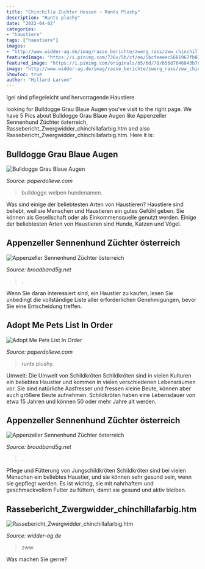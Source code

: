 ```yaml
---
title: "Chinchilla Züchter Hessen ~ Runts Plushy"
description: "Runts plushy"
date: "2022-04-02"
categories:
- "haustiere"
tags: ["haustiere"]
images:
- "http://www.widder-ag.de/imag/rasse_berichte/zwerg_rass/zww_chinchilla/pic_zww_chin_2015c.gif"
featuredImage: "https://i.pinimg.com/736x/5b/cf/ee/5bcfeeeec5681967fb8155308241f942.jpg"
featured_image: "https://i.pinimg.com/originals/b5/6d/70/b56d7046843b7ddcbf760929e9189ec7.jpg"
image: "http://www.widder-ag.de/imag/rasse_berichte/zwerg_rass/zww_chinchilla/pic_zww_chin_2015c.gif"
ShowToc: true
author: "Hillard Larson"
---
```



Igel sind pflegeleicht und hervorragende Haustiere.

	

		
looking for Bulldogge Grau Blaue Augen you've visit to the right page. We have 5 Pics about Bulldogge Grau Blaue Augen like Appenzeller Sennenhund Züchter österreich, Rassebericht_Zwergwidder_chinchillafarbig.htm and also Rassebericht_Zwergwidder_chinchillafarbig.htm. Here it is:
		
    
## Bulldogge Grau Blaue Augen

<img loading=lazy src="https://i.pinimg.com/736x/5b/cf/ee/5bcfeeeec5681967fb8155308241f942.jpg" onerror="this.onerror=null;this.src='https://tse3.mm.bing.net/th?id=OIP._2qBoCOO2PmUhdxI6nUQoQHaLG&amp;pid=15.1';" alt="Bulldogge Grau Blaue Augen">

_Source: paperdolleve.com_

>bulldogge welpen hundenamen. 

	

Was sind einige der beliebtesten Arten von Haustieren?
Haustiere sind beliebt, weil sie Menschen und Haustieren ein gutes Gefühl geben. Sie können als Gesellschaft oder als Einkommensquelle genutzt werden. Einige der beliebtesten Arten von Haustieren sind Hunde, Katzen und Vögel.

    
## Appenzeller Sennenhund Züchter österreich

<img loading=lazy src="https://lh5.googleusercontent.com/proxy/uBmXIfEcO7M8bPtFRkjA5XPM6-niqBjVn2Qt2WNuQ15hP12BtM2hfyXTTsA7FmrMQgVKTqaN_7SPv1tRZcsHQP8G-nFBI8aJSnIQ6xhGidW_KgCSBdMtDlDCYg=s0-d" onerror="this.onerror=null;this.src='https://tse4.mm.bing.net/th?id=OIP.wxqe3RGZvHxp0WaSYI44JgHaE8&amp;pid=15.1';" alt="Appenzeller Sennenhund Züchter österreich">

_Source: broadband5g.net_

>. 

	

Wenn Sie daran interessiert sind, ein Haustier zu kaufen, lesen Sie unbedingt die vollständige Liste aller erforderlichen Genehmigungen, bevor Sie eine Entscheidung treffen.

    
## Adopt Me Pets List In Order

<img loading=lazy src="https://i.pinimg.com/originals/b5/6d/70/b56d7046843b7ddcbf760929e9189ec7.jpg" onerror="this.onerror=null;this.src='https://tse1.mm.bing.net/th?id=OIP.BUE-xfYO_iUVISd5N0TMlgHaHa&amp;pid=15.1';" alt="Adopt Me Pets List In Order">

_Source: paperdolleve.com_

>runts plushy. 

	

Umwelt: Die Umwelt von Schildkröten
Schildkröten sind in vielen Kulturen ein beliebtes Haustier und kommen in vielen verschiedenen Lebensräumen vor. Sie sind natürliche Aasfresser und fressen kleine Beute, können aber auch größere Beute aufnehmen. Schildkröten haben eine Lebensdauer von etwa 15 Jahren und können 50 oder mehr Jahre alt werden.

    
## Appenzeller Sennenhund Züchter österreich

<img loading=lazy src="http://www.reitanlage-badtennstedt.de/images/cache/8ea7425110473b866cb9797102b703d8_w400.jpg" onerror="this.onerror=null;this.src='https://tse3.mm.bing.net/th?id=OIP.tTRJ4ctuHSFnnwGYLzqfuQAAAA&amp;pid=15.1';" alt="Appenzeller Sennenhund Züchter österreich">

_Source: broadband5g.net_

>. 

	

Pflege und Fütterung von Jungschildkröten
Schildkröten sind bei vielen Menschen ein beliebtes Haustier, und sie können sehr gesund sein, wenn sie gepflegt werden. Es ist wichtig, sie mit nahrhaftem und geschmackvollem Futter zu füttern, damit sie gesund und aktiv bleiben.

    
## Rassebericht_Zwergwidder_chinchillafarbig.htm

<img loading=lazy src="http://www.widder-ag.de/imag/rasse_berichte/zwerg_rass/zww_chinchilla/pic_zww_chin_2015c.gif" onerror="this.onerror=null;this.src='https://tse4.mm.bing.net/th?id=OIP.DaCkJBjhvKb3MqCxPY0iXQAAAA&amp;pid=15.1';" alt="Rassebericht_Zwergwidder_chinchillafarbig.htm">

_Source: widder-ag.de_

>zww. 

	

Was machen Sie gerne?

